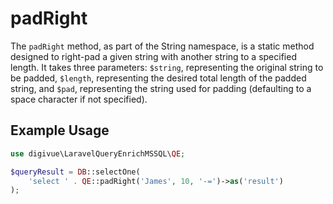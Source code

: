 # padRight

The `padRight` method, as part of the String namespace, is a static method designed to right-pad a given string with
another string to a specified length. It takes three parameters: `$string`, representing the original string to be
padded, `$length`, representing the desired total length of the padded string, and `$pad`, representing the string used
for padding (defaulting to a space character if not specified).

## Example Usage

```php
use digivue\LaravelQueryEnrichMSSQL\QE;

$queryResult = DB::selectOne(
    'select ' . QE::padRight('James', 10, '-=')->as('result')
);
```